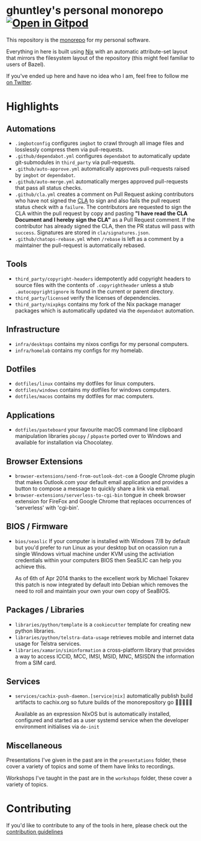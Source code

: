# ghuntley's personal monorepo [![Open in Gitpod](https://gitpod.io/button/open-in-gitpod.svg)](https://gitpod.io/#https://github.com/ghuntley/ghuntley)

This repository is the [monorepo][] for my personal software.

Everything in here is built using [Nix][] with an automatic attribute-set layout
that mirrors the filesystem layout of the repository (this might feel familiar
to users of Bazel).

If you've ended up here and have no idea who I am, feel free to follow me [on
Twitter][].

# Highlights

## Automations

* `.imgbotconfig` configures `imgbot` to crawl through all image files and losslessly compress them via pull-requests.
* `.github/dependabot.yml` configures `dependabot` to automatically update git-submodules in `third_party` via pull-requests.
* `.github/auto-approve.yml` automatically approves pull-requests raised by `imgbot` or `dependabot`.
* `.github/auto-merge.yml` automatically merges approved pull-requests that pass all status checks.
* `.github/cla.yml` creates a comment on Pull Request asking contributors who have not signed the [CLA][] to sign and also
   fails the pull request status check with a `failure`. The contributors are requested to sign the CLA within the
   pull request by copy and pasting **"I have read the CLA Document and I hereby sign the CLA"** as a Pull Request comment.
   If the contributor has already signed the CLA, then the PR status will pass with `success`. Signatures are stored in `cla/signatures.json`.
* `.github/chatops-rebase.yml` when `/rebase` is left as a comment by a maintainer the pull-request is automatically rebased. 

## Tools

* `third_party/copyright-headers` idempotently add copyright headers to source files with the contents of `.copyrightheader`
   unless a stub `.autocopyrightignore` is found in the current or parent directory.
* `third_party/licensed` verify the licenses of dependencies.
* `third_party/nixpkgs` contains my fork of the Nix package manager packages which is automatically updated via the `dependabot` automation.

## Infrastructure

* `infra/desktops` contains my nixos configs for my personal computers.
* `infra/homelab` contains my configs for my homelab.

## Dotfiles

* `dotfiles/linux` contains my dotfiles for linux computers.
* `dotfiles/windows` contains my dotfiles for windows computers.
* `dotfiles/macos` contains my dotfiles for mac computers.

## Applications

* `dotfiles/pasteboard` your favourite macOS command line clipboard manipulation libraries `pbcopy` / `pbpaste` ported over to Windows and available
   for installation via Chocolatey.

## Browser Extensions

* `browser-extensions/send-from-outlook-dot-com` a Google Chrome plugin that makes Outlook.com your default email application and provides a button to compose a message to quickly share a link via email.
* `browser-extensions/serverless-to-cgi-bin` tongue in cheek browser extension for FireFox and Google Chrome that replaces occurrences of 'serverless' with 'cgi-bin'.

## BIOS / Firmware

* `bios/seaslic` If your computer is installed with Windows 7/8 by default but you'd prefer to run Linux as your desktop but on ocassion run a single
   Windows virtual machine under KVM using the activiation credentials within your computers BIOS then SeaSLIC can help you achieve this. 

   As of 6th of Apr 2014 thanks to the excellent work by Michael Tokarev this patch is now integrated by default into Debian which removes the need to
   roll and maintain your own your own copy of SeaBIOS.

## Packages / Libraries

* `libraries/python/template` is a `cookiecutter` template for creating new python libraries.
* `libraries/python/telstra-data-usage` retrieves mobile and internet data usage for Telstra services.
* `libraries/xamarin/siminformation` a cross-platform library that provides a way to access ICCID, MCC, IMSI, MSID, MNC, MSISDN the information from a SIM card.

## Services

* `services/cachix-push-daemon.[service|nix]` automatically publish build artifacts to cachix.org so future builds of the monorepository go 🚀🚀🚀🚀🚀 

  Available as an expression NixOS but is automatically installed, configured and started as a user systemd service when the developer
  environment initialises via `de-init`

## Miscellaneous

Presentations I've given in the past are in the `presentations` folder, these
cover a variety of topics and some of them have links to recordings.

Workshops I've taught in the past are in the `workshops` folder, these
cover a variety of topics.

# Contributing

If you'd like to contribute to any of the tools in here, please check out the
[contribution guidelines](/tree/docs/CONTRIBUTING.md)

[CLA]: CLA/README.md
[monorepo]: https://en.wikipedia.org/wiki/Monorepo
[Nix]: https://nixos.org/nix
[on Twitter]: https://twitter.com/geoffreyhuntley
